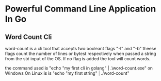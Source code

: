 # Powerful Command Line Application In Go

## Word Count Cli

word-count is a cli tool that accepts two booleant flags "-l" and "-b" theese flags count the number of lines or bytest respectively
when passed a string from the std input of the OS. If no flag is added the tool will count words.

the command used is "echo "my first cli in golang" | .\word-count.exe" on Windows
On Linux is is "echo "my first string" | ./word-count"
